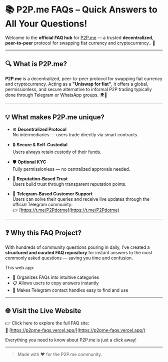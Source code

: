 # 📚 P2P.me FAQs – Quick Answers to All Your Questions!

Welcome to the **official FAQ hub** for [P2P.me](p2p.me) — a trusted **decentralized**, **peer-to-peer** protocol for swapping fiat currency and cryptocurrency.. 🚀

---

## 🔍 What is P2P.me?

**P2P.me** is a decentralized, peer-to-peer protocol for swapping fiat currency and cryptocurrency. Acting as a **"Uniswap for fiat"**, it offers a global, permissionless, and secure alternative to informal P2P trading typically done through Telegram or WhatsApp groups. 🌍🔄

---

## 💡 What makes P2P.me unique?

- ⚙️ **Decentralized Protocol**  
  No intermediaries — users trade directly via smart contracts.

- 🔒 **Secure & Self-Custodial**  
  Users always retain custody of their funds.

- 🛡️ **Optional KYC**  
  Fully permissionless — no centralized approvals needed.

- 🤝 **Reputation-Based Trust**  
  Users build trust through transparent reputation points.

- 📲 **Telegram-Based Customer Support**  
  Users can solve their queries and receive live updates through the official Telegram community:  
  👉 [https://t.me/P2Pdotme](https://t.me/P2Pdotme)

---

## ❓ Why this FAQ Project?

With hundreds of community questions pouring in daily, I’ve created a **structured and curated FAQ repository** for instant answers to the most commonly asked questions — saving you time and confusion.

This web app:
- 📌 Organizes FAQs into intuitive categories
- 📋 Allows users to copy answers instantly
- 🔎 Makes Telegram contact handles easy to find and use

---

## 🌐 Visit the Live Website

👉 Click here to explore the full FAQ site:  
🔗 [https://p2pme-faqs.vercel.app/](https://p2pme-faqs.vercel.app/)

Everything you need to know about P2P.me is just a click away!

---

> Made with ❤️ for the P2P.me community.

